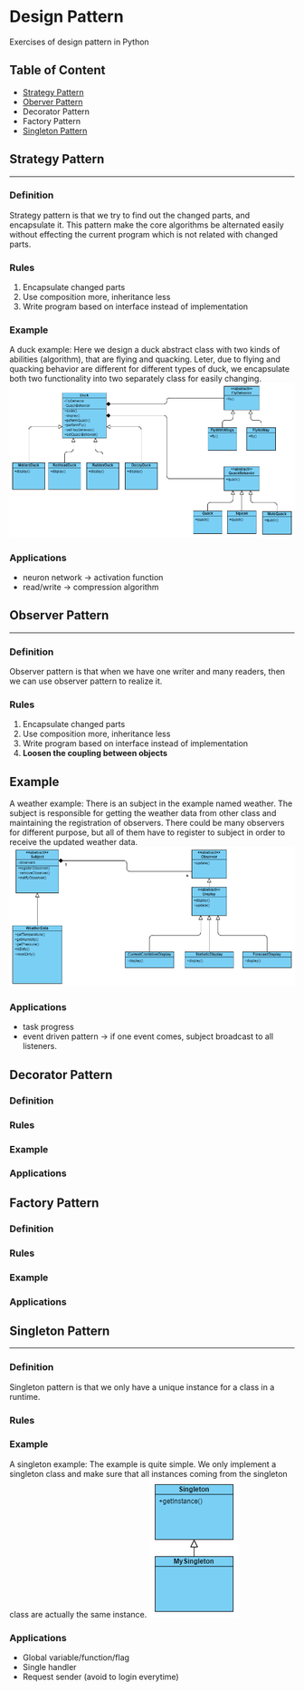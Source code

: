 # Design Pattern
Exercises of design pattern in Python

## Table of Content

* [Strategy Pattern](#strategy-pattern)
* [Oberver Pattern](observer_pattern/README.md)
* Decorator Pattern
* Factory Pattern
* [Singleton Pattern](singleton_pattern/README.md)

## Strategy Pattern
-------------------
### Definition
Strategy pattern is that we try to find out the changed parts, and encapsulate it. This pattern make the core algorithms be alternated easily without effecting the current program which is not related with changed parts.

### Rules
1. Encapsulate changed parts
2. Use composition more, inheritance less
3. Write program based on interface instead of implementation

### Example
A duck example:
Here we design a duck abstract class with two kinds of abilities (algorithm), that are flying and quacking. Leter, due to flying and quacking behavior are different for different types of duck, we encapsulate both two functionality into two separately class for easily changing.
![Duck example diagram](strategy_pattern/strategy_pattern.png)

### Applications
* neuron network -> activation function
* read/write -> compression algorithm

## Observer Pattern
-------------------
### Definition
Observer pattern is that when we have one writer and many readers, then we can use observer pattern to realize it.

### Rules
1. Encapsulate changed parts
2. Use composition more, inheritance less
3. Write program based on interface instead of implementation
4. **Loosen the coupling between objects**

## Example
A weather example:
There is an subject in the example named weather. The subject is responsible for getting the weather data from other class and maintaining the registration of observers. There could be many observers for different purpose, but all of them have to register to subject in order to receive the updated weather data.
![Weather diagram](observer_pattern/observer_pattern.png)

### Applications
* task progress
* event driven pattern -> if one event comes, subject broadcast to all listeners.

## Decorator Pattern
### Definition
### Rules
### Example
### Applications

## Factory Pattern
### Definition
### Rules
### Example
### Applications

## Singleton Pattern
--------------------
### Definition
Singleton pattern is that we only have a unique instance for a class in a runtime.

### Rules

### Example
A singleton example:
The example is quite simple. We only implement a singleton class and make sure that all instances coming from the singleton class are actually the same instance.
![Singleton diagram](singleton_pattern/singleton_pattern.png)

### Applications
* Global variable/function/flag
* Single handler
* Request sender (avoid to login everytime)



